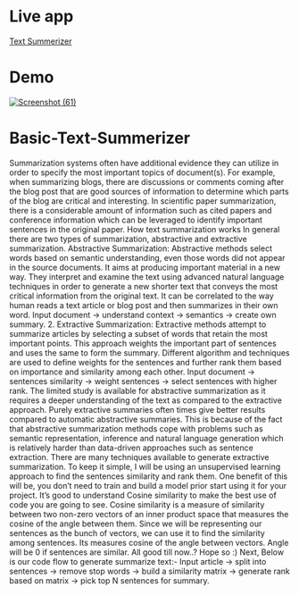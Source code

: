 # Live app

<a href="https://gmayuriiii-extractive-text-summerizer-app-l27mz6.streamlitapp.com/"> Text Summerizer </a>
# Demo
[![Screenshot (61)](https://user-images.githubusercontent.com/95062628/190929638-d4c4077f-5c65-4641-bd4b-1fbd3240fb24.png)](https://youtu.be/3iSunbtEW6U)
# Basic-Text-Summerizer

Summarization systems often have additional evidence they can utilize in order to specify the most important topics of document(s). For example, when summarizing blogs, there are discussions or comments coming after the blog post that are good sources of information to determine which parts of the blog are critical and interesting. In scientific paper summarization, there is a considerable amount of information such as cited papers and conference information which can be leveraged to identify important sentences in the original paper. How text summarization works In general there are two types of summarization, abstractive and extractive summarization. Abstractive Summarization: Abstractive methods select words based on semantic understanding, even those words did not appear in the source documents. It aims at producing important material in a new way. They interpret and examine the text using advanced natural language techniques in order to generate a new shorter text that conveys the most critical information from the original text. It can be correlated to the way human reads a text article or blog post and then summarizes in their own word. Input document → understand context → semantics → create own summary. 2. Extractive Summarization: Extractive methods attempt to summarize articles by selecting a subset of words that retain the most important points. This approach weights the important part of sentences and uses the same to form the summary. Different algorithm and techniques are used to define weights for the sentences and further rank them based on importance and similarity among each other. Input document → sentences similarity → weight sentences → select sentences with higher rank. The limited study is available for abstractive summarization as it requires a deeper understanding of the text as compared to the extractive approach. Purely extractive summaries often times give better results compared to automatic abstractive summaries. This is because of the fact that abstractive summarization methods cope with problems such as semantic representation, inference and natural language generation which is relatively harder than data-driven approaches such as sentence extraction. There are many techniques available to generate extractive summarization. To keep it simple, I will be using an unsupervised learning approach to find the sentences similarity and rank them. One benefit of this will be, you don’t need to train and build a model prior start using it for your project. It’s good to understand Cosine similarity to make the best use of code you are going to see. Cosine similarity is a measure of similarity between two non-zero vectors of an inner product space that measures the cosine of the angle between them. Since we will be representing our sentences as the bunch of vectors, we can use it to find the similarity among sentences. Its measures cosine of the angle between vectors. Angle will be 0 if sentences are similar. All good till now..? Hope so :) Next, Below is our code flow to generate summarize text:- Input article → split into sentences → remove stop words → build a similarity matrix → generate rank based on matrix → pick top N sentences for summary.
